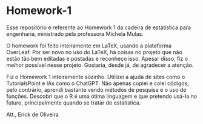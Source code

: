 # Homework-1
Esse repositório é referente ao Homework 1 da cadeira de estatística para engenharia, ministrado pela professora Michela Mulas.

O homework foi feito inteiramente em LaTeX, usando a plataforma OverLeaf. Por ser novo no uso do LaTeX, há coisas no projeto que não estão tão bem editadas e postadas e reconheço isso. Apesar disso, fiz o melhor possível nesse projeto. Gostaria, desde já, de agradecer a atenção.

Fiz o Homework 1 inteiramente sozinho. Utilizei a ajuda de sites como o TutorialsPoint e IAs como o ChatGPT. Não apenas copiei e colei códigos; pelo contrário, aprendi bastante vendo métodos de pesquisa e o uso de funções. Descobri que o R é uma ótima linguagem e que pretendo usá-la no futuro, principalmente quando se tratar de estatística.

Att., Erick de Oliveira
